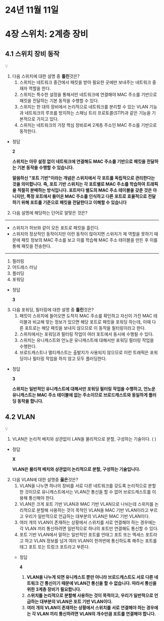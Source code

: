 # 24년 11월 11일

# 4장 스위치: 2계층 장비

## 4.1 스위치 장비 동작

<aside>
💡

1. 다음 스위치에 대한 설명 중 **틀린**것은?
    1. 스위치는 네트워크 중간에서 패킷을 받아 필요한 곳에만 보내주는 네트워크 중재자 역할을 한다.
    2. 스위치는 특수한 설정을 통해서만 네트워크에 연결해야 MAC 주소를 기반으로 패킷을 전달하는 기본 동작을 수행할 수 있다.
    3. 스위치는 한 대의 장비에서 논리적으로 네트워크를 분리할 수 있는 VLAN 기능과 네트워크의 루프를 방지하는 스패닝 트리 프로토콜(STP)과 같은 기능을 기본적으로 가지고 있다.
    4. 스위치는 네트워크의 가장 핵심 장비로써 2계층 주소인 MAC 주소를 기반으로 동작한다.
- 정답

  **2**

  **스위치는 아무 설정 없이 네트워크에 연결해도 MAC 주소를 기반으로 패킷을 전달하는 기본 동작을 수행할 수 있습니다.**

  **말씀하신 "포트 기반"이라는 개념은 스위치에서 각 포트를 독립적으로 관리한다는 것을 의미합니다. 즉, 포트 기반 스위치는 각 포트별로 MAC 주소를 학습하여 트래픽을 적절히 분배하는 방식입니다. 포트마다 별도의 MAC 주소 테이블을 갖춘 것은 아니지만, 특정 포트에서 들어온 MAC 주소를 인식하고 다른 포트로 효율적으로 전달하기 위해 포트를 기준으로 패킷을 전달한다고 이해할 수 있습니다**


2. 다음 설명에 해당하는 단어로 알맞은 것은?

---

- 스위치가 허브와 같이 모든 포트로 패킷을 흘린다.
- 스위치의 정상적인 동작이지만 이런 동작이 많아지면 스위치가 제 역할을 못하기 때문에 패킷 정보의 MAC 주소를 보고 이를 학습해 MAC 주소 테이블을 만든 후 이를 통해 패킷을 전송한다.

---

1. 필러링
2. 어드레스 러닝
3. 플러딩
4. 포워딩
- 정답

  **3**


3. 다음 포워딩, 필터링에 대한 설명 중 **틀린**것은?
    1. 패킷이 스위치에 들어오면 도착지 MAC 주소를 확인하고 자신이 가진 MAC 테이블과 비교해 맞는 정보가 있으면 해당 포트로 패킷을 포워딩 하는데, 이때 다른 포트로는 해당 패킷을 보내지 않으므로 이 동작을 필터링이라고 한다.
    2. 스위치에서는 포워딩과 필터링 작업이 여러 포트에서 동시에 수행될 수 있다.
    3. 스위치는 유니캐스트와 언노운 유니캐스트에 대해서만 포워딩 필터링 작업을 수행한다.
    4. 브로드캐스트나 멀티캐스트는 출발지가 사용되지 않으므로 이런 트래픽은 포워딩이나 필터링 작업을 하지 않고 모두 플러딩한다.
- 정답

  **3**

  **스위치는 일반적인 유니캐스트에 대해서만 포워딩 필터링 작업을 수행하고, 언노운 유니캐스트는 MAC 주소 테이블에 없는 주소이므로 브로드캐스트와 동일하게 플러딩 동작을 합니다.**


</aside>

## 4.2 VLAN

<aside>
💡

1. VLAN은 논리적 배치와 상관없이 LAN을 물리적으로 분할, 구성하는 기술이다. (    )
- 정답

  **X**

  **VLAN은 물리적 배치와 상관없이 논리적으로 분할, 구성하는 기술입니다.**


2. 다음 VLAN에 대한 설명중 **옳은**것은?
    1. VLAN을 나누면 하나의 장비를 서로 다른 네트워크를 갖도록 논리적으로 분할한 것이므로 유니캐스트에서는 VLAN간 통신을 할 수 없어 브로드캐스트를 이용해 통신해야 한다.
    2. VLAN은 크게 포트 기반 VLAN과 MAC 기반 VLAN으로 나뉘는데 스위치를 논리적으로 분할해 사용하는 것이 목적인 VLAN을 MAC 기반 VLAN이라고 부르고 우리가 일반적으로 언급하는 대부분의 VLAN은 MAC 기반 VLAN이다.
    3. 여러 개의 VLAN이 존재하는 상황에서 스위치를 서로 연결해야 하는 경우에는 각 VLAN 끼리 통신하려면 일반적으로 하나의 포트만 연결해도 통신할 수 있다.
    4. 포트 기반 VLAN에서 말하는 일반적인 포트를 언태그 포트 또는 엑세스 포트라고 하고 VLAN 정보를 넘겨 여러 VLAN이 한꺼번에 통신하도록 해주는 포트를 태그 포트 또는 트렁크 포트라고 부른다.
    - 정답

      **4**

        1. **VLAN을 나누게 되면 유니캐스트 뿐만 아니라 브로드캐스트도 서로 다른 네트워크 간 통신이기 때문에 VLAN간 통신을 할 수 없습니다. 따라서 통신을 위한 3계층 장비가 필요합니다.**
        2. **스위치를 논리적으로 분할해 사용하는 것이 목적이고, 우리가 일반적으로 언급하는 대부분의 VLAN은 포트 기반 VLAN이다.**
        3. **여러 개의 VLAN이 존재하는 상황에서 스위치를 서로 연결해야 하는 경우에는 각 VLAN 끼리 통신하려면 VLAN의 개수만큼 포트를 연결해야 합니다.**

</aside>